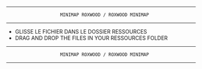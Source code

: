 ---------------------------------------------------------------------------------
                        MINIMAP ROXWOOD / ROXWOOD MINIMAP                                                
---------------------------------------------------------------------------------

- GLISSE LE FICHIER DANS LE DOSSIER RESSOURCES
- DRAG AND DROP THE FILES IN YOUR RESSOURCES FOLDER

---------------------------------------------------------------------------------
                        MINIMAP ROXWOOD / ROXWOOD MINIMAP                                                
---------------------------------------------------------------------------------
